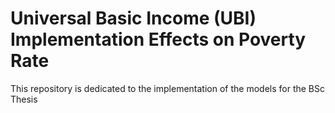# Universal Basic Income (UBI) Implementation Effects on Poverty Rate

This repository is dedicated to the implementation of the models for the BSc Thesis

